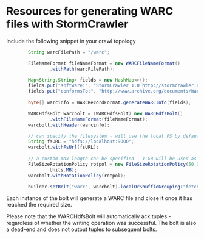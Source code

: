 #  Resources for generating WARC files with StormCrawler

Include the following snippet in your crawl topology

```java 
        String warcFilePath = "/warc";

        FileNameFormat fileNameFormat = new WARCFileNameFormat()
                .withPath(warcFilePath);

        Map<String,String> fields = new HashMap<>();
        fields.put("software:", "StormCrawler 1.0 http://stormcrawler.net/");
        fields.put("conformsTo:", "http://www.archive.org/documents/WarcFileFormat-1.0.html");
        
        byte[] warcinfo = WARCRecordFormat.generateWARCInfo(fields);

        WARCHdfsBolt warcbolt = (WARCHdfsBolt) new WARCHdfsBolt()
                .withFileNameFormat(fileNameFormat);
        warcbolt.withHeader(warcinfo);

        // can specify the filesystem - will use the local FS by default
        String fsURL = "hdfs://localhost:9000";
        warcbolt.withFsUrl(fsURL);
        
        // a custom max length can be specified - 1 GB will be used as a default
        FileSizeRotationPolicy rotpol = new FileSizeRotationPolicy(50.0f,
                Units.MB);
        warcbolt.withRotationPolicy(rotpol);

        builder.setBolt("warc", warcbolt).localOrShuffleGrouping("fetch");
```

Each instance of the bolt will generate a WARC file and close it once it has reached the required size.

Please note that the WARCHdfsBolt will automatically ack tuples - regardless of whether the writing operation was successful. The bolt is also a dead-end and does not output tuples to subsequent bolts.

